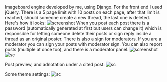 Imageboard engine developed by me, using Django. For the front end I used jQuery.
There is a 5 page limit with 10 posts on each page, after that limit is reached, should someone create a new thread, the last one is deleted. 
Here's how it looks:
![screenshot](http://i.imgur.com/rzhyX0K.jpg)
When you post each post there is a password (automatically generated at first but users can change it) which is responsible for letting someone delete their posts or sign reply inside a thread as an original poster. There is also a sign for moderators. 
If you are a moderator you can sign your posts with moderator sign.
You can also report posts (multiple at once too), and there is a moderator panel.
![screenshot](http://i.imgur.com/LRPrmr5.png)
![sc](https://i.imgur.com/1iFB3PH.png)

Post preview, and adnotation under a cited post:
![sc](https://i.imgur.com/kCOhu6A.jpg)

Some theme settings:
![sc](https://i.imgur.com/v51rUgq.png)
